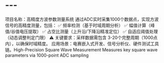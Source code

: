 # ---
项目名称：高精度方波参数测量系统 通过ADC实时采集1000个数据点，实现方波信号的高精度测量，包括：  ✅ 频率检测（基于时域周期分析）  ✅ 幅值计算（峰值/谷值电压提取）  ✅ 占空比测量（上升沿/下降沿精准定位）  ✅ 自适应阈值处理（动态调整判定门限）  ⚠️ 关键要求：采样数据需包含 3-20个完整周期（1000点内），以确保时域精度。 应用场景：电赛嵌入式开发、信号分析仪、硬件测试工具链。High-Precision Square Wave Measurement Measures key square wave parameters via 1000-point ADC sampling
